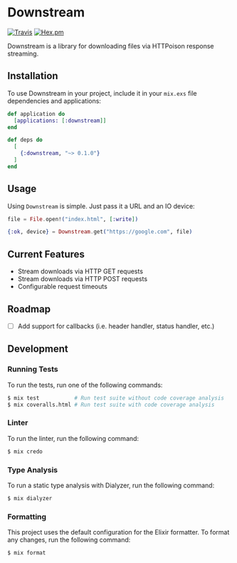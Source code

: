 # Downstream


[![Travis](https://img.shields.io/travis/mpiercy827/downstream.svg)](https://travis-ci.org/mpiercy827/downstream)
[![Hex.pm](https://img.shields.io/hexpm/v/downstream.svg)](https://hex.pm/packages/downstream/)


Downstream is a library for downloading files via HTTPoison response streaming.

## Installation

To use Downstream in your project, include it in your `mix.exs` file dependencies
and applications:

```elixir
def application do
  [applications: [:downstream]]
end

def deps do
  [
    {:downstream, "~> 0.1.0"}
  ]
end
```

## Usage

Using `Downstream` is simple. Just pass it a URL and an IO device:

```elixir
file = File.open!("index.html", [:write])

{:ok, device} = Downstream.get("https://google.com", file)
```

## Current Features

- Stream downloads via HTTP GET requests
- Stream downloads via HTTP POST requests
- Configurable request timeouts

## Roadmap

- [ ] Add support for callbacks (i.e. header handler, status handler, etc.)

## Development

### Running Tests

To run the tests, run one of the following commands:

```bash
$ mix test           # Run test suite without code coverage analysis
$ mix coveralls.html # Run test suite with code coverage analysis
```

### Linter

To run the linter, run the following command:

```bash
$ mix credo
```

### Type Analysis

To run a static type analysis with Dialyzer, run the following command:

```bash
$ mix dialyzer
```

### Formatting

This project uses the default configuration for the Elixir formatter. To format
any changes, run the following command:

```bash
$ mix format
```
